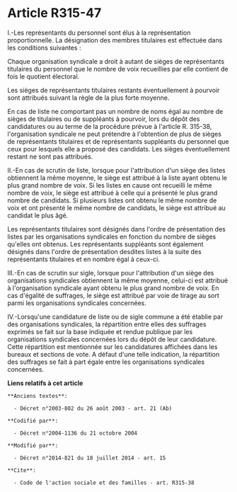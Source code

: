 # Article R315-47

I.-Les représentants du personnel sont élus à la représentation proportionnelle. La désignation des membres titulaires est
effectuée dans les conditions suivantes : 

Chaque organisation syndicale a droit à autant de sièges de représentants titulaires du personnel que le nombre de voix
recueillies par elle contient de fois le quotient électoral. 

Les sièges de représentants titulaires restants éventuellement à pourvoir sont attribués suivant la règle de la plus forte
moyenne. 

En cas de liste ne comportant pas un nombre de noms égal au nombre de sièges de titulaires ou de suppléants à pourvoir, lors
du dépôt des candidatures ou au terme de la procédure prévue à l'article R. 315-38, l'organisation syndicale ne peut
prétendre à l'obtention de plus de sièges de représentants titulaires et de représentants suppléants du personnel que ceux
pour lesquels elle a proposé des candidats. Les sièges éventuellement restant ne sont pas attribués. 

II.-En cas de scrutin de liste, lorsque pour l'attribution d'un siège des listes obtiennent la même moyenne, le siège est
attribué à la liste ayant obtenu le plus grand nombre de voix. Si les listes en cause ont recueilli le même nombre de voix,
le siège est attribué à celle qui a présenté le plus grand nombre de candidats. Si plusieurs listes ont obtenu le même nombre
de voix et ont présenté le même nombre de candidats, le siège est attribué au candidat le plus âgé. 

Les représentants titulaires sont désignés dans l'ordre de présentation des listes par les organisations syndicales en
fonction du nombre de sièges qu'elles ont obtenus. Les représentants suppléants sont également désignés dans l'ordre de
présentation desdites listes à la suite des représentants titulaires et en nombre égal à ceux-ci. 

III.-En cas de scrutin sur sigle, lorsque pour l'attribution d'un siège des organisations syndicales obtiennent la même
moyenne, celui-ci est attribué à l'organisation syndicale ayant obtenu le plus grand nombre de voix. En cas d'égalité de
suffrages, le siège est attribué par voie de tirage au sort parmi les organisations syndicales concernées. 

IV.-Lorsqu'une candidature de liste ou de sigle commune a été établie par des organisations syndicales, la répartition entre
elles des suffrages exprimés se fait sur la base indiquée et rendue publique par les organisations syndicales concernées lors
du dépôt de leur candidature. Cette répartition est mentionnée sur les candidatures affichées dans les bureaux et sections de
vote. A défaut d'une telle indication, la répartition des suffrages se fait à part égale entre les organisations syndicales
concernées.

**Liens relatifs à cet article**

	**Anciens textes**:

	  - Décret n°2003-802 du 26 août 2003 - art. 21 (Ab)

	**Codifié par**:

	  - Décret n°2004-1136 du 21 octobre 2004

	**Modifié par**:

	  - Décret n°2014-821 du 18 juillet 2014 - art. 15

	**Cite**:

	  - Code de l'action sociale et des familles - art. R315-38
